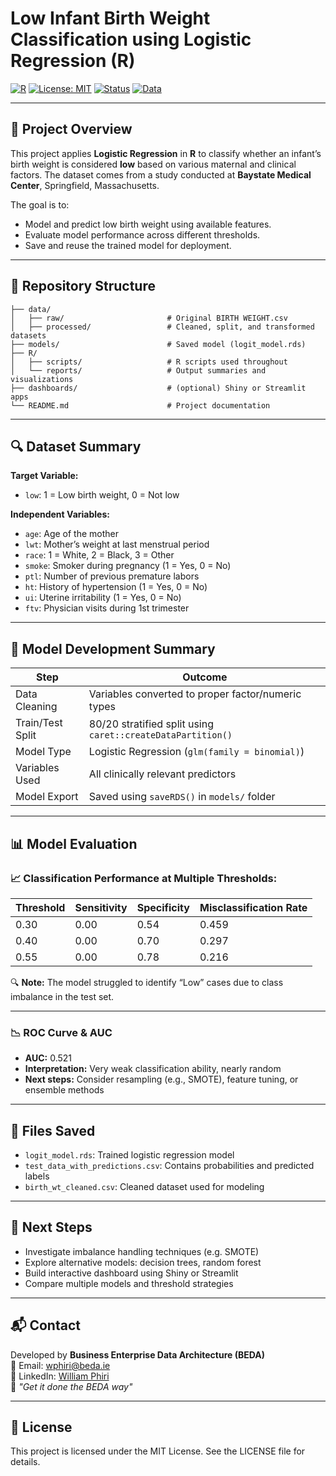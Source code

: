 # Low Infant Birth Weight Classification using Logistic Regression (R)

[![R](https://img.shields.io/badge/Built%20With-R-blue?logo=r)](https://www.r-project.org/)
[![License: MIT](https://img.shields.io/badge/License-MIT-yellow.svg)](https://opensource.org/licenses/MIT)
[![Status](https://img.shields.io/badge/Status-In%20Progress-orange)]()
[![Data](https://img.shields.io/badge/Data-Cleaned-lightgrey)]()

---

## 📘 Project Overview

This project applies **Logistic Regression** in **R** to classify whether an infant’s birth weight is considered **low** based on various maternal and clinical factors. The dataset comes from a study conducted at **Baystate Medical Center**, Springfield, Massachusetts.

The goal is to:
- Model and predict low birth weight using available features.
- Evaluate model performance across different thresholds.
- Save and reuse the trained model for deployment.

---

## 📂 Repository Structure

```
├── data/
│   ├── raw/                       # Original BIRTH WEIGHT.csv
│   ├── processed/                 # Cleaned, split, and transformed datasets
├── models/                        # Saved model (logit_model.rds)
├── R/
│   ├── scripts/                   # R scripts used throughout
│   └── reports/                   # Output summaries and visualizations
├── dashboards/                    # (optional) Shiny or Streamlit apps
└── README.md                      # Project documentation
```

---

## 🔍 Dataset Summary

**Target Variable:**  
- `low`: 1 = Low birth weight, 0 = Not low

**Independent Variables:**
- `age`: Age of the mother
- `lwt`: Mother’s weight at last menstrual period
- `race`: 1 = White, 2 = Black, 3 = Other
- `smoke`: Smoker during pregnancy (1 = Yes, 0 = No)
- `ptl`: Number of previous premature labors
- `ht`: History of hypertension (1 = Yes, 0 = No)
- `ui`: Uterine irritability (1 = Yes, 0 = No)
- `ftv`: Physician visits during 1st trimester

---

## 🧪 Model Development Summary

| Step                     | Outcome                                                                 |
|--------------------------|-------------------------------------------------------------------------|
| Data Cleaning            | Variables converted to proper factor/numeric types                     |
| Train/Test Split         | 80/20 stratified split using `caret::createDataPartition()`             |
| Model Type               | Logistic Regression (`glm(family = binomial)`)                          |
| Variables Used           | All clinically relevant predictors                                      |
| Model Export             | Saved using `saveRDS()` in `models/` folder                            |

---

## 📊 Model Evaluation

### 📈 Classification Performance at Multiple Thresholds:
| Threshold | Sensitivity | Specificity | Misclassification Rate |
|-----------|-------------|-------------|--------------------------|
| 0.30      | 0.00        | 0.54        | 0.459                    |
| 0.40      | 0.00        | 0.70        | 0.297                    |
| 0.55      | 0.00        | 0.78        | 0.216                    |

🔍 **Note:** The model struggled to identify “Low” cases due to class imbalance in the test set.

---

### 📉 ROC Curve & AUC

- **AUC:** 0.521  
- **Interpretation:** Very weak classification ability, nearly random
- **Next steps:** Consider resampling (e.g., SMOTE), feature tuning, or ensemble methods

---

## 💾 Files Saved

- `logit_model.rds`: Trained logistic regression model
- `test_data_with_predictions.csv`: Contains probabilities and predicted labels
- `birth_wt_cleaned.csv`: Cleaned dataset used for modeling

---

## 🚀 Next Steps

- Investigate imbalance handling techniques (e.g. SMOTE)
- Explore alternative models: decision trees, random forest
- Build interactive dashboard using Shiny or Streamlit
- Compare multiple models and threshold strategies

---

## 📬 Contact

Developed by **Business Enterprise Data Architecture (BEDA)**  
📩 Email: [wphiri@beda.ie](mailto:wphiri@beda.ie)  
🔗 LinkedIn: [William Phiri](https://www.linkedin.com/in/william-phiri-866b8443/)  
🧭 _"Get it done the BEDA way"_

---

## 📄 License

This project is licensed under the MIT License. See the LICENSE file for details.

